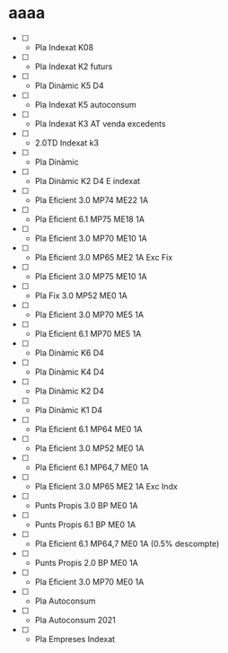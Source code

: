 # aaaa

- [ ] - Pla Indexat K08
- [ ] - Pla Indexat K2 futurs
- [ ] - Pla Dinàmic K5 D4
- [ ] - Pla Indexat K5 autoconsum
- [ ] - Pla Indexat K3 AT venda excedents
- [ ] - 2.0TD Indexat k3
- [ ] - Pla Dinàmic
- [ ] - Pla Dinàmic K2 D4 E indexat
- [ ] - Pla Eficient 3.0 MP74 ME22 1A
- [ ] - Pla Eficient 6.1 MP75 ME18 1A
- [ ] - Pla Eficient 3.0 MP70 ME10 1A
- [ ] - Pla Eficient 3.0 MP65 ME2 1A Exc Fix
- [ ] - Pla Eficient 3.0 MP75 ME10 1A
- [ ] - Pla Fix 3.0 MP52 ME0 1A
- [ ] - Pla Eficient 3.0 MP70 ME5 1A
- [ ] - Pla Eficient 6.1 MP70 ME5 1A
- [ ] - Pla Dinàmic K6 D4
- [ ] - Pla Dinàmic K4 D4
- [ ] - Pla Dinàmic K2 D4
- [ ] - Pla Dinàmic K1 D4
- [ ] - Pla Eficient 6.1 MP64 ME0 1A
- [ ] - Pla Eficient 3.0 MP52 ME0 1A
- [ ] - Pla Eficient 6.1 MP64,7 ME0 1A
- [ ] - Pla Eficient 3.0 MP65 ME2 1A Exc Indx
- [ ] - Punts Propis 3.0 BP ME0 1A
- [ ] - Punts Propis 6.1 BP ME0 1A
- [ ] - Pla Eficient 6.1 MP64,7 ME0 1A (0.5% descompte)
- [ ] - Punts Propis 2.0 BP ME0 1A
- [ ] - Pla Eficient 3.0 MP70 ME0 1A
- [ ] - Pla Autoconsum
- [ ] - Pla Autoconsum 2021
- [ ] - Pla Empreses Indexat